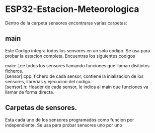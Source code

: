 # ESP32-Estacion-Meteorologica
Dentro de la carpeta sensores encontraras varias carpetas:
## main
Este Codigo integra todos los sensores en un solo codigo. Se usa para probar la estacion completa. Encuentras los siguientes codigos

main: Lee todos los sensores llamando funciones que llaman disitintos ficheros.  
[sensor].cpp: fichero de cada sensor, contiene la inializacion de los sensores, librerias y ejecucion del codigo.  
[sensor].h: Header de cada sensor, le indica al main que funciones va llamar de forma directa.

## Carpetas de sensores.
Esta cada uno de los sensores programados como funcion por independiente. Se usa para probar sensores uno por uno